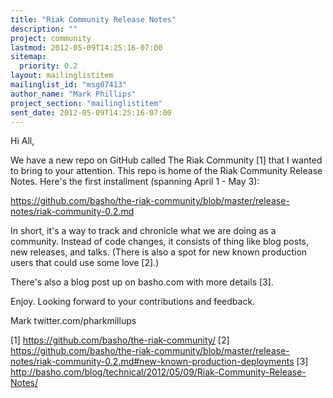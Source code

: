 ```yaml
---
title: "Riak Community Release Notes"
description: ""
project: community
lastmod: 2012-05-09T14:25:16-07:00
sitemap:
  priority: 0.2
layout: mailinglistitem
mailinglist_id: "msg07413"
author_name: "Mark Phillips"
project_section: "mailinglistitem"
sent_date: 2012-05-09T14:25:16-07:00
---
```



Hi All,

We have a new repo on GitHub called The Riak Community [1] that I wanted to
bring to your attention. This repo is home of the Riak Community Release
Notes. Here's the first installment (spanning April 1 - May 3):

https://github.com/basho/the-riak-community/blob/master/release-notes/riak-community-0.2.md

In short, it's a way to track and chronicle what we are doing as a
community. Instead of code changes, it consists of thing like blog posts,
new releases, and talks. (There is also a spot for new known production
users that could use some love [2].)

There's also a blog post up on basho.com with more details [3].

Enjoy. Looking forward to your contributions and feedback.

Mark
twitter.com/pharkmillups

[1] 
https://github.com/basho/the-riak-community/
[2]
https://github.com/basho/the-riak-community/blob/master/release-notes/riak-community-0.2.md#new-known-production-deployments
[3] http://basho.com/blog/technical/2012/05/09/Riak-Community-Release-Notes/

